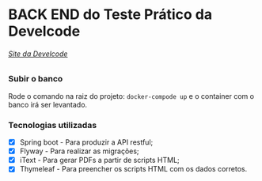 # BACK END do Teste Prático da Develcode
###### [Site da Develcode](https://www.develcode.com.br/)

### Subir o banco
Rode o comando na raiz do projeto:  ```docker-compode up``` e o container com o banco irá ser levantado.

### Tecnologias utilizadas
- [X] Spring boot - Para produzir a API restful;
- [X] Flyway - Para realizar as migrações;
- [X] iText - Para gerar PDFs a partir de scripts HTML;
- [X] Thymeleaf - Para preencher os scripts HTML com os dados corretos.
